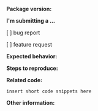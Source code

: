 <!-- Please do not submit support requests or "How to" questions here. -->

<!-- ISSUES MISSING IMPORTANT INFORMATION MAY BE CLOSED WITHOUT INVESTIGATION. -->

**Package version:**

**I'm submitting a ...** 
<!--  (check one with "x") -->
[ ] bug report

[ ] feature request

<!-- Please do not submit support requests or "How to" questions here.

**Current behavior:**
<!-- Describe how the bug manifests. -->

**Expected behavior:**
<!-- Describe what the behavior would be without the bug. -->

**Steps to reproduce:**
<!--  Please explain the steps required to duplicate the issue, especially if you are able to provide a sample application. -->

**Related code:**

<!-- If you are able to illustrate the bug or feature request with an example, please provide a sample application via one of the following means:

A sample application via GitHub

StackBlitz (https://stackblitz.com)

Plunker (http://plnkr.co/edit/cpeRJs?p=preview)

-->

```
insert short code snippets here
```

**Other information:**
<!-- List any other information that is relevant to your issue. Stack traces, related issues, suggestions on how to fix, Stack Overflow links, forum links, etc. -->
